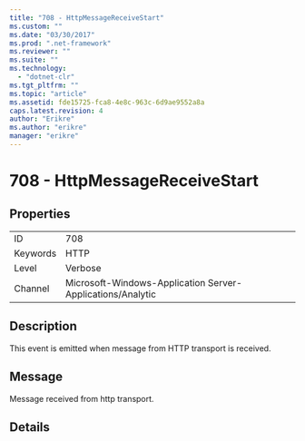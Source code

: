 ```yaml
---
title: "708 - HttpMessageReceiveStart"
ms.custom: ""
ms.date: "03/30/2017"
ms.prod: ".net-framework"
ms.reviewer: ""
ms.suite: ""
ms.technology: 
  - "dotnet-clr"
ms.tgt_pltfrm: ""
ms.topic: "article"
ms.assetid: fde15725-fca8-4e8c-963c-6d9ae9552a8a
caps.latest.revision: 4
author: "Erikre"
ms.author: "erikre"
manager: "erikre"
---
```

# 708 - HttpMessageReceiveStart
## Properties  
  
|||  
|-|-|  
|ID|708|  
|Keywords|HTTP|  
|Level|Verbose|  
|Channel|Microsoft-Windows-Application Server-Applications/Analytic|  
  
## Description  
 This event is emitted when message from HTTP transport is received.  
  
## Message  
 Message received from http transport.  
  
## Details
